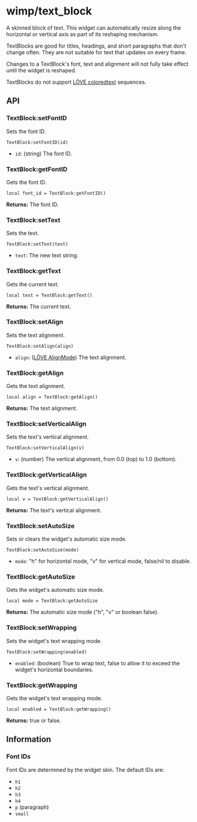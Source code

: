 # wimp/text_block

A skinned block of text. This widget can automatically resize along the horizontal or vertical axis as part of its reshaping mechanism.

TextBlocks are good for titles, headings, and short paragraphs that don't change often. They are not suitable for text that updates on every frame.

Changes to a TextBlock's font, text and alignment will not fully take effect until the widget is reshaped.

TextBlocks do not support [LÖVE coloredtext](https://love2d.org/wiki/love.graphics.print) sequences.


## API


### TextBlock:setFontID

Sets the font ID.

`TextBlock:setFontID(id)`

* `id`: (string) The font ID.


### TextBlock:getFontID

Gets the font ID.

`local font_id = TextBlock:getFontID()`

**Returns:** The font ID.


### TextBlock:setText

Sets the text.

`TextBlock:setText(text)`

* `text`: The new text string.


### TextBlock:getText

Gets the current text.

`local text = TextBlock:getText()`

**Returns:** The current text.


### TextBlock:setAlign

Sets the text alignment.

`TextBlock:setAlign(align)`

* `align`: ([LÖVE AlignMode](https://love2d.org/wiki/AlignMode)) The text alignment.


### TextBlock:getAlign

Gets the text alignment.

`local align = TextBlock:getAlign()`

**Returns:** The text alignment.


### TextBlock:setVerticalAlign

Sets the text's vertical alignment.

`TextBlock:setVerticalAlign(v)`

* `v`: (number) The vertical alignment, from 0.0 (top) to 1.0 (bottom).


### TextBlock:getVerticalAlign

Gets the text's vertical alignment.

`local v = TextBlock:getVerticalAlign()`

**Returns:** The text's vertical alignment.


### TextBlock:setAutoSize

Sets or clears the widget's automatic size mode.

`TextBlock:setAutoSize(mode)`

* `mode`: "h" for horizontal mode, "v" for vertical mode, false/nil to disable.


### TextBlock:getAutoSize

Gets the widget's automatic size mode.

`local mode = TextBlock:getAutoSize`

**Returns:** The automatic size mode ("h", "v" or boolean false).


### TextBlock:setWrapping

Sets the widget's text wrapping mode.

`TextBlock:setWrapping(enabled)`

* `enabled`: (boolean) True to wrap text, false to allow it to exceed the widget's horizontal boundaries.


### TextBlock:getWrapping

Gets the widget's text wrapping mode.

`local enabled = TextBlock:getWrapping()`

**Returns:** true or false.


## Information

### Font IDs

Font IDs are determined by the widget skin. The default IDs are:

* `h1`
* `h2`
* `h3`
* `h4`
* `p` (paragraph)
* `small`